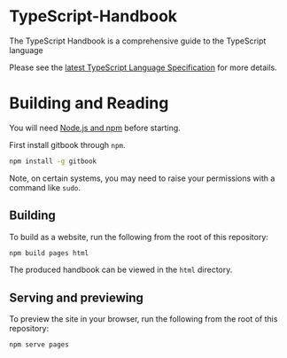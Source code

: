 # TypeScript-Handbook
The TypeScript Handbook is a comprehensive guide to the TypeScript language

Please see the [latest TypeScript Language Specification](https://github.com/Microsoft/TypeScript/blob/master/doc/spec.md) for more details.

# Building and Reading

You will need [Node.js and npm](https://nodejs.org/) before starting.

First install gitbook through `npm`.

```sh
npm install -g gitbook
```

Note, on certain systems, you may need to raise your permissions with a command like `sudo`.


## Building

To build as a website, run the following from the root of this repository:

```sh
npm build pages html
```

The produced handbook can be viewed in the `html` directory.

## Serving and previewing

To preview the site in your browser, run the following from the root of this repository:

```sh
npm serve pages
```